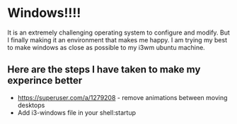 # Windows!!!!

It is an extremely challenging operating system to configure and modify. But I finally making it an environment that makes me happy. I am trying my best to make windows as close as possible to my i3wm ubuntu machine.

## Here are the steps I have taken to make my experince better
+ https://superuser.com/a/1279208 - remove animations between moving desktops
+ Add i3-windows file in your shell:startup

